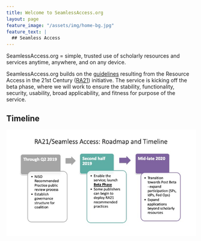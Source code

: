 ```yaml
---
title: Welcome to SeamlessAccess.org
layout: page
feature_image: "/assets/img/home-bg.jpg"
feature_text: |
  ## Seamless Access
---
```


SeamlessAccess.org = simple, trusted use of scholarly resources and services anytime, anywhere, and on any device.

SeamlessAccess.org builds on the [guidelines](https://www.niso.org/publications/rp-27-2019-ra21) resulting from the Resource Access in the 21st Century ([RA21](https://ra21.org)) initiative. The service is kicking off the beta phase, where we will work to ensure the stability, functionality, security, usability, broad applicability, and fitness for purpose of the service.

## Timeline
![Timeline for the rollout of SeamlessAccess.org](SA-timeline.jpg)
